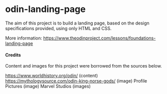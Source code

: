 # odin-landing-page

The aim of this project is to build a landing page, based on the design specifications provided, using only HTML and CSS.

More information: https://www.theodinproject.com/lessons/foundations-landing-page

#### Credits

Content and images for this project were borrowed from the sources below.

https://www.worldhistory.org/odin/ (content)
https://mythologysource.com/odin-king-norse-gods/ (image)
Profile Pictures (image)
Marvel Studios (images)
